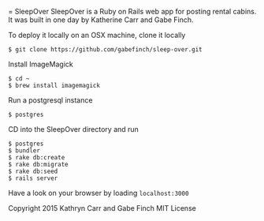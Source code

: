 = SleepOver
SleepOver is a Ruby on Rails web app for posting rental cabins. 
It was built in one day by Katherine Carr and Gabe Finch.

To deploy it locally on an OSX machine, clone it locally
```
$ git clone https://github.com/gabefinch/sleep-over.git
```
Install ImageMagick
```
$ cd ~
$ brew install imagemagick
```
Run a postgresql instance
```
$ postgres
```
CD into the SleepOver directory and run
```
$ postgres
$ bundler
$ rake db:create
$ rake db:migrate
$ rake db:seed
$ rails server
```
Have a look on your browser by loading `localhost:3000`

Copyright 2015 Kathryn Carr and Gabe Finch
MIT License
